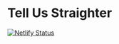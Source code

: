 # Tell Us Straighter

[![Netlify Status](https://api.netlify.com/api/v1/badges/94e1b41b-eea5-42ef-ad7f-44b225ef945b/deploy-status)](https://app.netlify.com/sites/tell-us-straighter/deploys)
